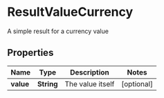 

# ResultValueCurrency

A simple result for a currency value

## Properties

Name | Type | Description | Notes
------------ | ------------- | ------------- | -------------
**value** | **String** | The value itself |  [optional]



